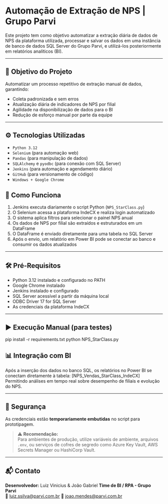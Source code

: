 # Automação de Extração de NPS | Grupo Parvi

Este projeto tem como objetivo automatizar a extração diária de dados de NPS da plataforma utilizada, processar e salvar os dados em uma instância de banco de dados SQL Server do Grupo Parvi, e utilizá-los posteriormente em relatórios analíticos (BI).

---

## 🧠 Objetivo do Projeto

Automatizar um processo repetitivo de extração manual de dados, garantindo:
- Coleta padronizada e sem erros
- Atualização diária de indicadores de NPS por filial
- Agilidade na disponibilização de dados para o BI
- Redução de esforço manual por parte da equipe

---

## ⚙️ Tecnologias Utilizadas

- `Python 3.12`
- `Selenium` (para automação web)
- `Pandas` (para manipulação de dados)
- `SQLAlchemy` e `pyodbc` (para conexão com SQL Server)
- `Jenkins` (para automação e agendamento diário)
- `GitHub` (para versionamento de código)
- `Windows + Google Chrome`

## 🚀 Como Funciona

1. Jenkins executa diariamente o script Python (`NPS_StarClass.py`)
2. O Selenium acessa a plataforma IndeCX e realiza login automatizado
3. O sistema aplica filtros para selecionar o painel NPS anual
4. Os dados de NPS por filial são extraídos e estruturados em um DataFrame
5. O DataFrame é enviado diretamente para uma tabela no SQL Server
6. Após o envio, um relatório em Power BI pode se conectar ao banco e consumir os dados atualizados

---

## 🛠️ Pré-Requisitos

- Python 3.12 instalado e configurado no PATH
- Google Chrome instalado
- Jenkins instalado e configurado
- SQL Server acessível a partir da máquina local
- ODBC Driver 17 for SQL Server
- As credenciais da plataforma IndeCX

---

## ▶️ Execução Manual (para testes)

pip install -r requirements.txt
python NPS_StarClass.py


## 📊 Integração com BI

Após a inserção dos dados no banco SQL, os relatórios no Power BI se conectam diretamente à tabela:
[NPS_Vendas_StarClass_IndeCX]
Permitindo análises em tempo real sobre desempenho de filiais e evolução do NPS.

---

## 🔐 Segurança

As credenciais estão **temporariamente embutidas** no script para prototipagem.

> ⚠️ **Recomendação:**  
> Para ambientes de produção, utilize variáveis de ambiente, arquivos `.env`, ou serviços de cofres de segredo como Azure Key Vault, AWS Secrets Manager ou HashiCorp Vault.

---

## 📬 Contato

**Desenvolvedor:** Luiz Vinicius & João Gabriel
**Time de BI / RPA - Grupo Parvi**  
📧 luiz.ssilva@parvi.com.br
📧 joao.mendes@parvi.com.br 

